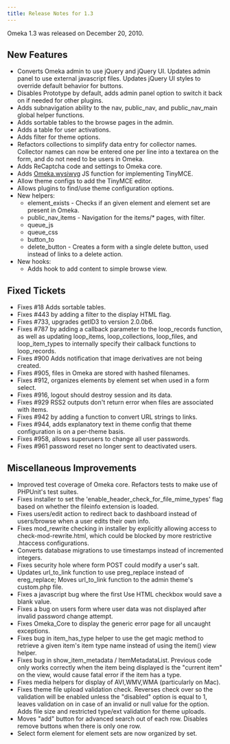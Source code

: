 ```yaml
---
title: Release Notes for 1.3
---
```


Omeka 1.3 was released on December 20, 2010.

New Features
-----------------------------------------------------

-   Converts Omeka admin to use jQuery and jQuery UI. Updates admin panel to use external javascript files. Updates jQuery UI styles to override default behavior for buttons.
-   Disables Prototype by default, adds admin panel option to switch it back on if needed for other plugins.
-   Adds subnavigation ability to the nav, public\_nav, and public\_nav\_main global helper functions.
-   Adds sortable tables to the browse pages in the admin.
-   Adds a table for user activations.
-   Adds filter for theme options.
-   Refactors collections to simplify data entry for collector names. Collector names can now be entered one per line into a textarea on the form, and do not need to be users in Omeka.
-   Adds ReCaptcha code and settings to Omeka core.
-   Adds [Omeka.wysiwyg](Omeka.wysiwyg.html "Omeka.wysiwyg") JS function for implementing TinyMCE.
-   Allow theme configs to add the TinyMCE editor.
-   Allows plugins to find/use theme configuration options.
-   New helpers:
    -   element\_exists - Checks if an given element and element set are present in Omeka.
    -   public\_nav\_items - Navigation for the items/\* pages, with filter.
    -   queue\_js
    -   queue\_css
    -   button\_to
    -   delete\_button - Creates a form with a single delete button, used instead of links to a delete action.
-   New hooks:
    -   Adds hook to add content to simple browse view.
  
Fixed Tickets 
--------------
-   Fixes \#18 Adds sortable tables.
-   Fixes \#443 by adding a filter to the display HTML flag.
-   Fixes \#733, upgrades getID3 to version 2.0.0b6.
-   Fixes \#787 by adding a callback parameter to the loop\_records function, as well as updating loop\_items, loop\_collections, loop\_files, and loop\_item\_types to internally specify their callback functions to loop\_records.
-   Fixes \#900 Adds notification that image derivatives are not being created.
-   Fixes \#905, files in Omeka are stored with hashed filenames.
-   Fixes \#912, organizes elements by element set when used in a form select.
-   Fixes \#916, logout should destroy session and its data.
-   Fixes \#929 RSS2 outputs don't return error when files are associated with items.
-   Fixes \#942 by adding a function to convert URL strings to links.
-   Fixes \#944, adds explanatory text in theme config that theme configuration is on a per-theme basis.
-   Fixes \#958, allows superusers to change all user passwords.
-   Fixes \#961 password reset no longer sent to deactivated users.

Miscellaneous Improvements
---------------------------------------------------------------
-   Improved test coverage of Omeka core. Refactors tests to make use of PHPUnit's test suites.
-   Fixes installer to set the 'enable\_header\_check\_for\_file\_mime\_types' flag based on whether the fileinfo extension is loaded.
-   Fixes users/edit action to redirect back to dashboard instead of users/browse when a user edits their own info.
-   Fixes mod\_rewrite checking in installer by explicitly allowing access to check-mod-rewrite.html, which could be blocked by more restrictive .htaccess configurations.
-   Converts database migrations to use timestamps instead of incremented integers.
-   Fixes security hole where form POST could modify a user's salt.
-   Updates url\_to\_link function to use preg\_replace instead of ereg\_replace; Moves url\_to\_link function to the admin theme's custom.php file.
-   Fixes a javascript bug where the first Use HTML checkbox would save a blank value.
-   Fixes a bug on users form where user data was not displayed after invalid password change attempt.
-   Fixes Omeka\_Core to display the generic error page for all uncaught exceptions.
-   Fixes bug in item\_has\_type helper to use the get magic method to retrieve a given item's item type name instead of using the item() view helper.
-   Fixes bug in show\_item\_metadata / ItemMetadataList. Previous code only works correctly when the item being displayed is the "current item" on the view, would cause fatal error if the item has a type.
-   Fixes media helpers for display of AVI,WMV,WMA (particularly on Mac).
-   Fixes theme file upload validation check. Reverses check over so the validation will be enabled unless the "disabled" option is equal to 1, leaves validation on in case of an invalid or null value for the option. Adds file size and restricted type/ext validation for  theme uploads.
-   Moves "add" button for advanced search out of each row. Disables remove buttons when there is only one row.
-   Select form element for element sets are now organized by set.
